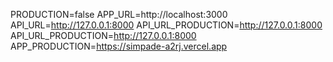PRODUCTION=false
APP_URL=http://localhost:3000
API_URL=http://127.0.0.1:8000
API_URL_PRODUCTION=http://127.0.0.1:8000
API_URL_PRODUCTION=http://127.0.0.1:8000
APP_PRODUCTION=https://simpade-a2rj.vercel.app